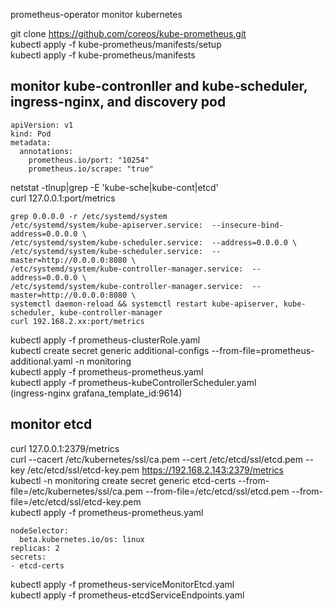 prometheus-operator monitor kubernetes  

git clone https://github.com/coreos/kube-prometheus.git  
kubectl apply -f kube-prometheus/manifests/setup  
kubectl apply -f kube-prometheus/manifests  


## monitor kube-contronller and kube-scheduler, ingress-nginx, and discovery pod
```
apiVersion: v1
kind: Pod
metadata:
  annotations:
    prometheus.io/port: "10254"
    prometheus.io/scrape: "true"
```
netstat -tlnup|grep -E 'kube-sche|kube-cont|etcd'  
curl 127.0.0.1:port/metrics  
```
grep 0.0.0.0 -r /etc/systemd/system
/etc/systemd/system/kube-apiserver.service:  --insecure-bind-address=0.0.0.0 \  
/etc/systemd/system/kube-scheduler.service:  --address=0.0.0.0 \  
/etc/systemd/system/kube-scheduler.service:  --master=http://0.0.0.0:8080 \  
/etc/systemd/system/kube-controller-manager.service:  --address=0.0.0.0 \  
/etc/systemd/system/kube-controller-manager.service:  --master=http://0.0.0.0:8080 \  
systemctl daemon-reload && systemctl restart kube-apiserver, kube-scheduler, kube-controller-manager  
curl 192.168.2.xx:port/metrics
```
kubectl apply -f prometheus-clusterRole.yaml  
kubectl create secret generic additional-configs --from-file=prometheus-additional.yaml -n monitoring  
kubectl apply -f prometheus-prometheus.yaml  
kubectl apply -f prometheus-kubeControllerScheduler.yaml  
(ingress-nginx grafana_template_id:9614)  
## monitor etcd  
curl 127.0.0.1:2379/metrics  
curl --cacert /etc/kubernetes/ssl/ca.pem --cert /etc/etcd/ssl/etcd.pem --key /etc/etcd/ssl/etcd-key.pem https://192.168.2.143:2379/metrics  
kubectl -n monitoring create secret generic etcd-certs --from-file=/etc/kubernetes/ssl/ca.pem --from-file=/etc/etcd/ssl/etcd.pem --from-file=/etc/etcd/ssl/etcd-key.pem  
kubectl apply -f prometheus-prometheus.yaml  
```
nodeSelector:  
  beta.kubernetes.io/os: linux  
replicas: 2  
secrets:  
- etcd-certs  
```  
kubectl apply -f prometheus-serviceMonitorEtcd.yaml  
kubectl apply -f prometheus-etcdServiceEndpoints.yaml  





